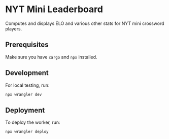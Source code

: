 # NYT Mini Leaderboard

Computes and displays ELO and various other stats for NYT mini crossword players.

## Prerequisites

Make sure you have `cargo` and `npx` installed.

## Development

For local testing, run:

```bash
npx wrangler dev
```

## Deployment

To deploy the worker, run:

```bash
npx wrangler deploy
```
